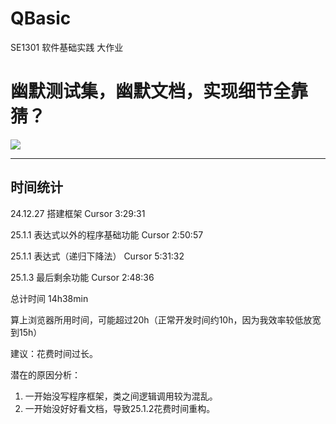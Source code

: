 # QBasic

SE1301 软件基础实践 大作业


# 幽默测试集，幽默文档，实现细节全靠猜？ 

![](https://p3-sdbk2-media.byteimg.com/tos-cn-i-xv4ileqgde/cd04262ea55c4022b8504049d7293b4d~tplv-xv4ileqgde-resize-w:750.image)

---

## 时间统计
24.12.27 搭建框架
Cursor 3:29:31

25.1.1 表达式以外的程序基础功能
Cursor 2:50:57

25.1.1 表达式（递归下降法）
Cursor 5:31:32

25.1.3 最后剩余功能
Cursor 2:48:36

总计时间 14h38min

算上浏览器所用时间，可能超过20h（正常开发时间约10h，因为我效率较低放宽到15h）

建议：花费时间过长。

潜在的原因分析：
1. 一开始没写程序框架，类之间逻辑调用较为混乱。
2. 一开始没好好看文档，导致25.1.2花费时间重构。
